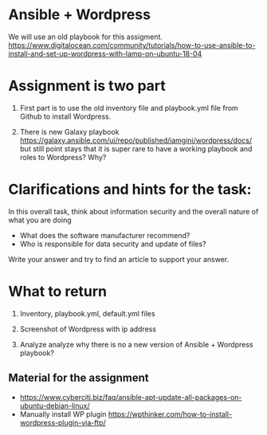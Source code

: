 # Ansible + Wordpress

We will use an old playbook for this assigment. https://www.digitalocean.com/community/tutorials/how-to-use-ansible-to-install-and-set-up-wordpress-with-lamp-on-ubuntu-18-04

# Assignment is two part
1) First part is to use the old inventory file and playbook.yml file from Github to install Wordpress.

2) There is new Galaxy playbook https://galaxy.ansible.com/ui/repo/published/iamgini/wordpress/docs/ but still point stays that it is super rare to have a working playbook and roles to Wordpress? Why?


# Clarifications and hints for the task:
In this overall task, think about information security and the overall nature of what you are doing
- What does the software manufacturer recommend?
- Who is responsible for data security and update of files?

Write your answer and try to find an article to support your answer.

# What to return
1) Inventory, playbook.yml, default.yml files

2) Screenshot of Wordpress with ip address

3) Analyze analyze why there is no a new version of Ansible + Wordpress playbook?

## Material for the assignment

- https://www.cyberciti.biz/faq/ansible-apt-update-all-packages-on-ubuntu-debian-linux/
- Manually install WP plugin https://wpthinker.com/how-to-install-wordpress-plugin-via-ftp/